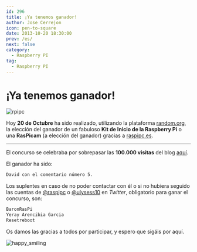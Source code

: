 ```yaml
---
id: 296
title: ¡Ya tenemos ganador!
author: Jose Cerrejon
icon: pen-to-square
date: 2013-10-20 18:30:00
prev: /es/
next: false
category:
  - Raspberry PI
tag:
  - Raspberry PI
---
```


# ¡Ya tenemos ganador!

![rpipc](/images/2013/10/kit_inicio.jpg)

Hoy **20 de Octubre** ha sido realizado, utilizando la plataforma [random.org](http://www.random.org), la elección del ganador de un fabuloso **Kit de Inicio de la Raspberry Pi** o una **RasPicam** (a elección del ganador) gracias a [raspipc.es](http://raspipc.es).

- - -
El concurso se celebraba por sobrepasar las **100.000 visitas** del blog [aquí](/post.php?id=284).

El ganador ha sido:

```bash
David con el comentario número 5.
```

Los suplentes en caso de no poder contactar con él o si no hubiera seguido las cuentas de [@raspipc](http://twitter.com/raspipc) o [@ulysess10](http://twitter.com/ulysess10) en *Twitter*, obligatorio para ganar el concurso, son:

```bash
BaronRasPi
Yeray Arencibia Garcia
Resetreboot
```

Os damos las gracias a todos por participar, y espero que sigáis por aquí.

![happy_smiling](/css/sm/happy_smiling.png)
